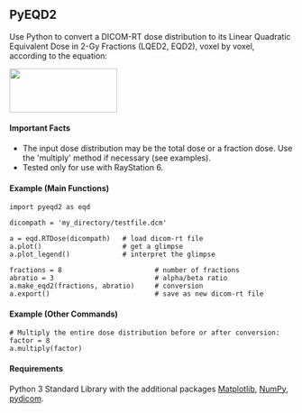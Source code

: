 ## PyEQD2
Use Python to convert a DICOM-RT dose distribution to its Linear Quadratic Equivalent Dose in 2-Gy Fractions (LQED2, EQD2), voxel by voxel, according to the equation:


<img src="EQD2_equation_2102_862.png" width="191" height="78">

#### Important Facts
* The input dose distribution may be the total dose or a fraction dose. Use the 'multiply' method if necessary (see examples).
* Tested only for use with RayStation 6.


#### Example (Main Functions)
```
import pyeqd2 as eqd

dicompath = 'my_directory/testfile.dcm'

a = eqd.RTDose(dicompath)   # load dicom-rt file
a.plot()                    # get a glimpse
a.plot_legend()             # interpret the glimpse

fractions = 8                       # number of fractions
abratio = 3                         # alpha/beta ratio
a.make_eqd2(fractions, abratio)     # conversion
a.export()                          # save as new dicom-rt file
```

#### Example (Other Commands)
```
# Multiply the entire dose distribution before or after conversion:
factor = 8
a.multiply(factor)
```

#### Requirements
Python 3 Standard Library with the additional packages [Matplotlib](https://github.com/matplotlib/matplotlib), [NumPy](https://github.com/numpy/numpy), [pydicom](https://github.com/pydicom/pydicom).
